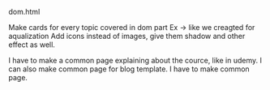dom.html

Make cards for every topic covered in dom part
Ex -> like we creagted for aqualization
Add icons instead of images, give them shadow and other effect as well.

I have to make a common page explaining about the cource, like in udemy.
I can also make common page for blog template. I have to make common page.
